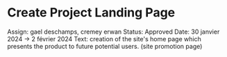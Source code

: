 # Create Project Landing Page

Assign: gael deschamps, cremey erwan
Status: Approved
Date: 30 janvier 2024 → 2 février 2024
Text: creation of the site's home page which presents the product to future potential users. (site promotion page)